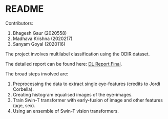 # README

Contributors:

1. Bhagesh Gaur (2020558)
2. Madhava Krishna (2020217)
3. Sanyam Goyal (2020116)

The project involves multilabel classification using the ODIR dataset.

The detailed report can be found here: <a href = "DL_End_Report.pdf">DL Report Final</a>.

The broad steps involved are:

1. Preprocessing the data to extract single eye-features (credits to Jordi Corbella).
2. Creating histogram equalised images of the eye-images.
3. Train Swin-T transformer with early-fusion of image and other features (age, sex).
4. Using an ensemble of Swin-T vision transformers.
